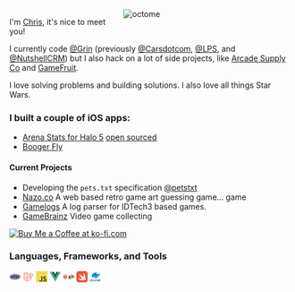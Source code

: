 
<img align="right" width="300" alt="octome" src="https://user-images.githubusercontent.com/381203/174481049-49bf0422-b9e9-47ac-a69e-1417ae481117.png">

I'm [Chris](https://chaoscontrol.org/), it's nice to meet you! 

I currently code [@Grin](https://grin.co) (previously [@Carsdotcom](https://github.com/carsdotcom), [@LPS](https://github.com/literacypro), and [@NutshellCRM](https://github.com/nutshellcrm)) but I also hack on a lot of side projects, like [Arcade Supply Co](https://arcadesupplycompany.com) and [GameFruit](https://www.gamefruit.app). 

I love solving problems and building solutions. I also love all things Star Wars.



### I built a couple of iOS apps:
- [Arena Stats for Halo 5](https://apps.apple.com/us/app/arena-stats-for-halo-5/id1071676473#?platform=iphone) [open sourced](https://github.com/TheRobotCohort/arenastats)
- [Booger Fly](https://apps.apple.com/us/app/booger-fly/id903872274)



#### Current Projects
- Developing the `pets.txt` specification [@petstxt](https://github.com/petstxt)
- [Nazo.co](https://www.nazo.co) A web based retro game art guessing game... game
- [Gamelogs](https://github.com/bad-mushroom/gamelogs-parser) A log parser for IDTech3 based games.
- [GameBrainz](https://app.gamebrainz.com) Video game collecting



<a href='https://ko-fi.com/H2H0CTMMB' target='_blank'><img height='36' style='border:0px;height:36px;' src='https://cdn.ko-fi.com/cdn/kofi2.png?v=3' border='0' alt='Buy Me a Coffee at ko-fi.com' /></a>

### Languages, Frameworks, and Tools

<code><img height="20" src="https://raw.githubusercontent.com/github/explore/80688e429a7d4ef2fca1e82350fe8e3517d3494d/topics/php/php.png"></code>
<code><img height="20" src="https://raw.githubusercontent.com/github/explore/80688e429a7d4ef2fca1e82350fe8e3517d3494d/topics/laravel/laravel.png"></code>
<code><img height="20" src="https://raw.githubusercontent.com/github/explore/80688e429a7d4ef2fca1e82350fe8e3517d3494d/topics/javascript/javascript.png"></code>
<code><img height="20" src="https://raw.githubusercontent.com/github/explore/80688e429a7d4ef2fca1e82350fe8e3517d3494d/topics/vue/vue.png"></code>
<code><img height="20" src="https://raw.githubusercontent.com/github/explore/80688e429a7d4ef2fca1e82350fe8e3517d3494d/topics/git/git.png"></code>
<code><img height="20" src="https://raw.githubusercontent.com/github/explore/80688e429a7d4ef2fca1e82350fe8e3517d3494d/topics/swift/swift.png"></code>
<code><img height="20" src="https://raw.githubusercontent.com/github/explore/80688e429a7d4ef2fca1e82350fe8e3517d3494d/topics/docker/docker.png"></code>

